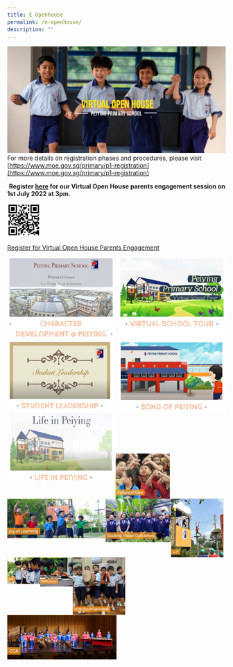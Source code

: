 ```yaml
---
title: E Openhouse
permalink: /e-openhouse/
description: ""
---
```

![](/images/eopenhouse.jpg)
For more details on registration phases and procedures, please visit [https://www.moe.gov.sg/primary/p1-registration](https://www.moe.gov.sg/primary/p1-registration)

 **Register [here](https://go.gov.sg/pypsvoh) for our Virtual Open House parents engagement session on 1st July 2022 at 3pm.**

<img src="/images/voh2022.jpg" style="width:15%">

[Register for Virtual Open House Parents Engagement](https://go.gov.sg/pypsvoh)

<p><a href="https://staging.d2fm9eecd3ej28.amplifyapp.com/e-openhouse/character-development/">
<img style="width:49.5%" src="/images/character%20development.jpg" align=left>
</a></p>

<p><a href="https://staging.d2fm9eecd3ej28.amplifyapp.com/e-openhouse/virtual-school-tour/">
<img style="width:49.5%" src="/images/virtual%20school%20tour.jpg" align=right>
</a></p>

<p><a href="https://staging.d2fm9eecd3ej28.amplifyapp.com/e-openhouse/student-leadership/">
<img style="width:48.5%" src="/images/student%20leadership.jpg" align=left>
</a></p>

<p><a href="https://staging.d2fm9eecd3ej28.amplifyapp.com/e-openhouse/song-of-peiying/">
<img style="width:49.5%" src="/images/song%20of%20peiying.jpg" align=right>
</a></p>

<p><a href="https://staging.d2fm9eecd3ej28.amplifyapp.com/e-openhouse/life-in-peiying/">
<img style="width:49.5%" src="/images/life%20in%20peiying.jpg" align=left>
</a></p>

<br><br><br><br>
<br><br><br><br>

<br><br><br><br>
<br><br><br><br>

<br><br><br><br>
<br><br><br><br>

<p><a href="https://staging.d2fm9eecd3ej28.amplifyapp.com/e-openhouse/culture-of-care/">
<img style="width:25%" src="/images/culture%20of%20care.jpg" align=left>
</a></p>

<p><a href="https://staging.d2fm9eecd3ej28.amplifyapp.com/e-openhouse/joy-of-learning/">
<img style="width:45%" src="/images/joy%20of%20learning.jpg" align=left>
</a></p>

<p><a href="https://staging.d2fm9eecd3ej28.amplifyapp.com/e-openhouse/student-vision-outcomes/">
<img style="width:30%" src="/images/student%20vision.jpg" align=left>
</a></p>

<br><br><br><br>

<p><a href="https://staging.d2fm9eecd3ej28.amplifyapp.com/e-openhouse/llp/">
<img style="width:24%" src="/images/llp.jpg" align=left>
</a></p>

<p><a href="https://staging.d2fm9eecd3ej28.amplifyapp.com/e-openhouse/alp/">
<img style="width:15%" src="/images/alp.jpg" align=left>
</a></p>

<p><a href="https://staging.d2fm9eecd3ej28.amplifyapp.com/e-openhouse/life-in-peiying/">
<img style="width:15%" src="/images/reflection.jpg" align=left>
</a></p>

<p><a href="https://staging.d2fm9eecd3ej28.amplifyapp.com/e-openhouse/other-key-programmes/">
<img style="width:24%" src="/images/other%20key%20programme.jpg" align=left>
</a></p>

<br><br><br><br>
<br><br>

<p><a href="https://staging.d2fm9eecd3ej28.amplifyapp.com/e-openhouse/cca/">
<img style="width:50%" src="/images/cca.jpg">
</a></p>
